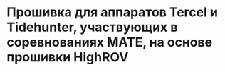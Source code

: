 # Прошивка для аппаратов Tercel и Tidehunter, участвующих в соревнованиях MATE, на основе прошивки HighROV
